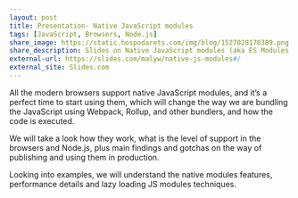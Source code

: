 ```yaml
---
layout: post
title: Presentation- Native JavaScript modules
tags: [JavaScript, Browsers, Node.js]
share_image: https://static.hospodarets.com/img/blog/1527028170389.png
share_description: Slides on Native JavaScript modules (aka ES Modules or ESM)
external-url: https://slides.com/malyw/native-js-modules#/
external_site: Slides.com
---
```


All the modern browsers support native JavaScript modules,
and it’s a perfect time to start using them, which will change the way we are bundling the JavaScript
using Webpack, Rollup, and other bundlers, and how the code is executed.

We will take a look how they work, what is the level of support in the browsers and Node.js,
plus main findings and gotchas on the way of publishing and using them in production.

Looking into examples, we will understand the native modules features,
performance details and lazy loading JS modules techniques.

<div class="more"></div>